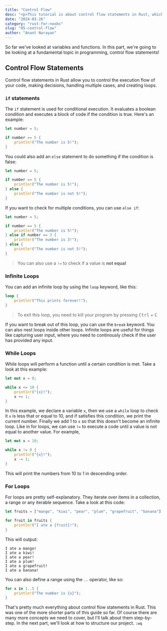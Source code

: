```yaml
---
title: "Control Flow"
desc: "<p>This tutorial is about control flow statements in Rust, which include <code>if/else</code> statements, <code>for</code> & <code>while</code> loops, etc...</p>"
date: "2024-03-26"
category: "rust-for-noobs"
slug: "05-control-flow"
author: "Anant Narayan"
---
```


So far we've looked at variables and functions. In this part, we're going to be looking at a fundamental topic in programming, control flow statements!

## Control Flow Statements
Control flow statements in Rust allow you to control the execution flow of your code, making decisions, handling multiple cases, and creating loops.

### `if` statements
The `if` statement is used for conditional execution. It evaluates a boolean condition and executes a block of code if the condition is true. Here's an example:
```rust
let number = 5;

if number == 5 {
    println!("The number is 5!");
}
```

You could also add an `else` statement to do something if the condition is false:
```rust
let number = 5;

if number == 5 {
    println!("The number is 5!");
} else {
    println!("The number is not 5!");
}
```
If you want to check for multiple conditions, you can use `else if`:
```rust
let number = 5;

if number == 5 {
    println!("The number is 5!");
} else if number == 3 {
    println!("The number is 3!");
} else {
    println!("The number is not 5!");
}
```

> You can also use a `!=` to check if a value is **not equal**

### Infinite Loops
You can add an infinite loop by using the `loop` keyword, like this:
```rust
loop {
    println!("This prints forever!");
}
```
> To exit this loop, you need to kill your program by pressing <kbd>Ctrl</kbd> + <kbd>C</kbd>

If you want to break out of this loop, you can use the `break` keyword. You can also nest loops inside other loops. Infinite loops are useful for things like capturing user input, where you need to continously check if the user has provided any input.

### While Loops
While loops will perform a function until a certain condition is met. Take a look at this example:
```rust
let mut x = 0;

while x <= 10 {
    println!("{x}!");
    x += 1;
}
```

In this example, we declare a variable `x`, then we use a `while` loop to check it `x` is less that or equal to 10, and if satisfies this condition, we print the current number. Finally we add 1 to `x` so that this doesn't become an infinite loop. Like in for loops, we can use `!=` to execute a code until a value is not equal to another value. For example,
```rust
let mut x = 10;

while x != 0 {
    println!("{x}!");
    x -= 1;
}
```
This will print the numbers from 10 to 1 in descending order.

### For Loops
For loops are pretty self-explanatory. They iterate over items in a collection, a range or any iterable sequence. Take a look at this code:
```rust
let fruits = ["mango", "kiwi", "pear", "plum", "grapefruit", "banana"]

for fruit in fruits {
    println!("I ate a {fruit}!");
}
```

This will output:
```text
I ate a mango!
I ate a kiwi!
I ate a pear!
I ate a plum!
I ate a grapefruit!
I ate a banana!
```

You can also define a range using the `..` operator, like so:
```rust
for x in 1..5 {
    println!("The number is {x}");
}
```

That's pretty much everything about control flow statements in Rust. This was one of the more shorter parts of this guide so far. Of course there are many more concepts we need to cover, but I'll talk about them step-by-step. In the next part, we'll look at how to structure our project. `:wq`
